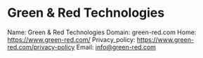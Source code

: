 
# Green & Red Technologies

Name: Green & Red Technologies
Domain: green-red.com
Home: https://www.green-red.com/
Privacy_policy: https://www.green-red.com/privacy-policy
Email: info@green-red.com
